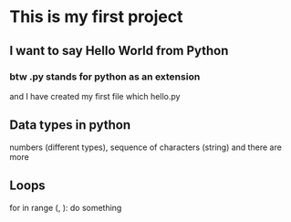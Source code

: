 # This is my first project

## I want to say Hello World from Python

### btw .py stands for python as an extension

and I have created my first file which hello.py


## Data types in python
numbers (different types), sequence of characters (string) and there are more

## Loops
for <avariableName> in range (<startNumber>, <endNumber>):
    do something


